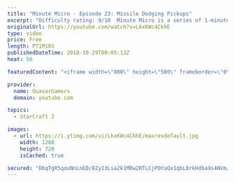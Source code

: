 ```yaml
---
title: "Minute Micro - Episode 23: Missile Dodging Pickups"
excerpt: "Difficulty rating: 9/10  Minute Micro is a series of 1-minute videos explaining how to perform common micro techniques. This episode is on picking up units to avoid projectiles.  twitch.tv/Quasarprintf"
originalUrl: https://youtube.com/watch?v=LkxKWc4CkhE
type: video
price: Free
length: PT1M10S
publishedDateTime: 2018-10-29T00:05:13Z
heat: 50

featuredContent: "<iframe width=\"800\" height=\"500\" frameborder=\"0\" src=\"https://www.youtube.com/embed/LkxKWc4CkhE\" allow=\"accelerometer; autoplay; encrypted-media; gyroscope; picture-in-picture\" allowfullscreen></iframe>"

provider:
  name: QuasarGamers
  domain: youtube.com

topics:
  - StarCraft 2

images:
  - url: https://i.ytimg.com/vi/LkxKWc4CkhE/maxresdefault.jpg
    width: 1280
    height: 720
    isCached: true

secured: "D6qTgR5qouNnLnED/8Zy23Lsa2k1MDw2RTLCjPOYaQx1qbL8rkHdba9s4NVm/9cOCpdgyZuAsJhzaPRgdGAiYtSmyqHJZv+xiGcc/jsrXTBn8HAqvG9vxenEb1OQorbwqNN5aasEQeoNRsNlbycHRPor6ZvDBojErjoGh/E1tqjH3DW3d0whUbjJHkn0EXO9I0ibmsK0Q+qpbtFBizNFf4l0XAo5t31FCEO7xzDizGo6kG3DVfwNtyZXbybgDCNEhGtbRz0Sx+OhsL9+rIeSftthwDQVJgaAuAoSZmYdgE0CCTCg1r9+OKF0tejeiq41Yg/X7NMaH/M7tQe1ouzmfdWYj86gd7/T438Lj+WZcjg2M4hGA8KTIKqIf8cJ4fCvLDitM/YIrnldfQhgSobN0FbUz6lHwQrt6H+eJ6OTv2A=;Gc/FDe1ohNCBiQob5h7l4Q=="
---
```


